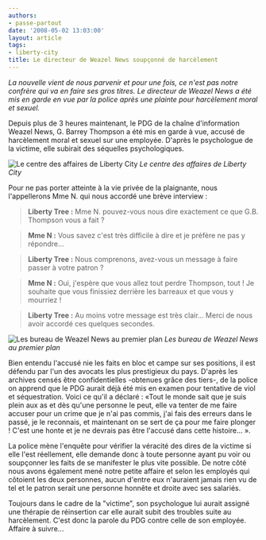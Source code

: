 ```yaml
---
authors:
- passe-partout
date: '2008-05-02 13:03:00'
layout: article
tags:
- liberty-city
title: Le directeur de Weazel News soupçonné de harcèlement
---
```



_La nouvelle vient de nous parvenir et pour une fois, ce n'est pas notre confrère qui va en faire ses gros titres. Le directeur de Weazel News a été mis en garde en vue par la police après une plainte pour harcèlement moral et sexuel._

Depuis plus de 3 heures maintenant, le PDG de la chaîne d'information Weazel News, G. Barrey Thompson a été mis en garde à vue, accusé de harcèlement moral et sexuel sur une employée. D'après le psychologue de la victime, elle subirait des séquelles psychologiques.

![Le centre des affaires de Liberty City](/content/images/2005/01/manhatanlc.jpg/)
_Le centre des affaires de Liberty City_

Pour ne pas porter atteinte à la vie privée de la plaignante, nous l'appellerons Mme N. qui nous accordé une brève interview :

> **Liberty Tree :** Mme N. pouvez-vous nous dire exactement ce que G.B. Thompson vous a fait ?

> **Mme N :** Vous savez c'est très difficile à dire et je préfère ne pas y répondre...

> **Liberty Tree :** Nous comprenons, avez-vous un message à faire passer à votre patron ?

> **Mme N :** Oui, j'espère que vous allez tout perdre Thompson, tout ! Je souhaite que vous finissiez derrière les barreaux et que vous y mourriez !

> **Liberty Tree :** Au moins votre message est très clair... Merci de nous avoir accordé ces quelques secondes.

![Les bureau de Weazel News au premier plan](/content/images/2005/01/manhattanlc2.jpg/)
_Les bureau de Weazel News au premier plan_

Bien entendu l'accusé nie les faits en bloc et campe sur ses positions, il est défendu par l'un des avocats les plus prestigieux du pays. D'après les archives censés être confidentielles -obtenues grâce des tiers-, de la police on apprend que le PDG aurait déjà été mis en examen pour tentative de viol et séquestration. Voici ce qu'il a déclaré : «Tout le monde sait que je suis plein aux as et dès qu'une personne le peut, elle va tenter de me faire accuser pour un crime que je n'ai pas commis, j'ai fais des erreurs dans le passé, je le reconnais, et maintenant on se sert de ça pour me faire plonger ! C'est une honte et je ne devrais pas être l'accusé dans cette histoire... ».

La police mène l'enquête pour vérifier la véracité des dires de la victime si elle l'est réellement, elle demande donc à toute personne ayant pu voir ou soupçonner les faits de se manifester le plus vite possible. De notre côté nous avons également mené notre petite affaire et selon les employés qui côtoient les deux personnes, aucun d'entre eux n'auraient jamais rien vu de tel et le patron serait une personne honnête et droite avec ses salariés.

Toujours dans le cadre de la "victime", son psychologue lui aurait assigné une thérapie de réinsertion car elle aurait subit des troubles suite au harcèlement. C'est donc la parole du PDG contre celle de son employée. Affaire à suivre...